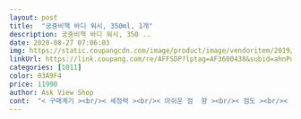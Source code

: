 ```yaml
---
layout: post 
title:  "궁중비책 바디 워시, 350ml, 1개" 
description: 궁중비책 바디 워시, 350 ..
date: 2020-08-27 07:06:03 
img: https://static.coupangcdn.com/image/product/image/vendoritem/2019/02/15/3105924340/ab391792-02ba-43d8-85e8-b11d369531e3.jpg 
linkUrl: https://link.coupang.com/re/AFFSDP?lptag=AF3600438&subid=ahnPublicAsk&pageKey=1731039825&itemId=2946613957&vendorItemId=70935196855&traceid=V0-113-ca8c347b0ca6afb0 
categories: [1011] 
color: 03A9F4 
price: 11990 
author: Ask View Shop 
cont:  "< 구매계기 ><br/>< 세정력 ><br/>< 아쉬운 점  향 ><br/>< 점도 ><br/>< 추천 여부 YES ><br/>.<br/><br/>20가지 주의성분 중, 단 1가지 주의로 나왔어요.<br/><br/>4살부터 사용했던 제품이에요.<br/><br/>5살 여아 엄마에요.<br/><br/>ㅇㅏ기제품인대  이렇게  많이나도 되는건가  싶기도해요<br/>각하나씩  구매합니댜<br/>같아요  24 갤이후  추천할께요<br/>거품ㅇㅣ 확실히  풍부하게  많이나요<br/>거품ㅇㅣ많이나서 너무어린  아기들사용하기엔  별루인거<br/>계면활성제가 적게 포함된 탓인지 정말 쉽게 씻겨져요.<br/><br/>구매에 유익한 후기였다면 《도움이 돼요》를 눌러시길 부탁드려요♡<br/>구매하게 되었어요^^<br/>궁중비책 바디워시 좋아요!<br/>그동안은 샴푸 and amp;바스를 사용했었는데<br/>그래서 다음번에도 이 상품 계속 사용할 것 같구요,<br/>그래야 잘 사용할 수 있겠더라구요.<br/><br/>그럼에도 추천하고 싶은 이유는<br/>그리고 한방성분이 들어있어<br/>는  피부에 트러블이  생기지않았어요 <br/>다른분들에게도 적극 추천드립니다.<br/><br/>목욕 후 건조하지 않고 촉촉해요.<br/><br/>보글보글  많아요<br/>보습력도  좋은거같아요<br/>서울 유명 호텔에서 아기 어매니티로 궁중비책 바디워시 + 로션을 주더라구요.<br/><br/>세정력도 좋고<br/>순한 성분으로 만들어졌다고해서 안심하고 사용합니다.<br/><br/>쉽게 헹궈지니 너무 믿을만 한것 같아요.<br/><br/>슥.<br/>.<br/> 흘려버릴수도 있어요^^;;<br/>아이가 사용할거니 사실 강한 세정력은 부담스럽거든요.<br/><br/>아이용으로 사용하도록 만들었는데,<br/>왜 넣었나 잘 이해가 안가는 부분이라 많이 아쉬워요.<br/><br/>워시  샴퓨  하나로된거  사용했었는대  이번엔  워시  샴퓨 따로<br/>워시는  한펌프  샴푸는 새끼손가락  마디정도만  해도 거품이<br/>이번엔  어떤걸  써볼까  폭풍검색하다가  ㅣ3개월때  사용한적이 있어서  재구매합니댜<br/>이제 아이가 제법 머리가 길고 두꺼워지면서<br/>잔향ㅇㅣ  오래가서 좋아요 진하지 않아요<br/>적은 양으로도 거품이 풍부하게 잘 생겨요.<br/><br/>전용 샴푸, 전용 바디워시를 사용하면 좋겠다고 생각해<br/>정말 순하지만 많이 건조해지지 않는 이유,<br/>짜내는 순간 워싱볼에 빠르게 묻혀 거품을 내고 있는데<br/>쫀쫀하지는 않아요.<br/> 많이 물러서 잘 못 짜면 바닥으로<br/>찡찡ㅇㅣ가  엄ㅁㅑ  달콤해요  ^<br/> -^그래요 머리감고나서 ㅋ<br/>찡찡ㅇㅣ한테 고마운게  아무거나  어떤제품을  써도 아직까지<br/>친구도 아기 목욕샴푸 향이 좋다고 어디껀지 물어보더라구요.<br/><br/>크게 역한 향이 나는게 아니라면 굳이 주의성분을<br/>피부 자극없이 피부에 참 좋다는 생각이 들었기 때문이에요.<br/><br/>한제품만  쓰는게아니라  이거저거  다써보는 편이예요ㅎ<br/>향에 반해서 꼭 다음에 이 제품으로 사야지! 하고 벼루다가 구매했습니다.<br/><br/>향은  달콤달콤한  청포도같은 과일향 ㅇㅣ나요<br/>향이 상큼하니 마음에 들어요.<br/><br/>향이 좋아요.<br/> 좋은 대신 그 향이 화해 어플에서<br/>" 
---
```


